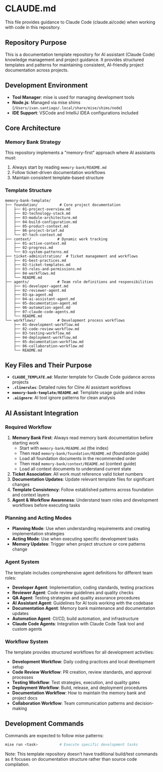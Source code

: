 # CLAUDE.md

This file provides guidance to Claude Code (claude.ai/code) when working with code in this repository.

## Repository Purpose

This is a documentation template repository for AI assistant (Claude Code) knowledge management and project guidance. It provides structured templates and patterns for maintaining consistent, AI-friendly project documentation across projects.

## Development Environment

- **Tool Manager**: mise is used for managing development tools
- **Node.js**: Managed via mise shims (`/Users/ivan.santiago/.local/share/mise/shims/node`)
- **IDE Support**: VSCode and IntelliJ IDEA configurations included

## Core Architecture

### Memory Bank Strategy
This repository implements a "memory-first" approach where AI assistants must:
1. Always start by reading `memory-bank/README.md`
2. Follow ticket-driven documentation workflows
3. Maintain consistent template-based structure

### Template Structure
```
memory-bank-template/
├── foundation/          # Core project documentation
│   ├── 01-project-overview.md
│   ├── 02-technology-stack.md
│   ├── 03-module-architecture.md
│   ├── 04-build-configuration.md
│   ├── 05-product-context.md
│   ├── 06-project-brief.md
│   └── 07-tech-context.md
├── context/            # Dynamic work tracking
│   ├── 01-active-context.md
│   ├── 02-progress.md
│   └── 03-system-patterns.md
├── ticket-administration/  # Ticket management and workflows
│   ├── 01-best-practices.md
│   ├── 02-ticket-templates.md
│   ├── 03-roles-and-permissions.md
│   ├── 04-workflows.md
│   └── README.md
├── agents/             # Team role definitions and responsibilities
│   ├── 01-developer-agent.md
│   ├── 02-reviewer-agent.md
│   ├── 03-qa-agent.md
│   ├── 04-ai-assistant-agent.md
│   ├── 05-documentation-agent.md
│   ├── 06-automation-agent.md
│   ├── 07-claude-code-agents.md
│   └── README.md
└── workflows/          # Development process workflows
    ├── 01-development-workflow.md
    ├── 02-code-review-workflow.md
    ├── 03-testing-workflow.md
    ├── 04-deployment-workflow.md
    ├── 05-documentation-workflow.md
    ├── 06-collaboration-workflow.md
    └── README.md
```

## Key Files and Their Purpose

- **`CLAUDE_TEMPLATE.md`**: Master template for Claude Code guidance across projects
- **`.clinerules`**: Detailed rules for Cline AI assistant workflows
- **`memory-bank-template/README.md`**: Template usage guide and index
- **`.aiignore`**: AI tool ignore patterns for clean analysis

## AI Assistant Integration

### Required Workflow
1. **Memory Bank First**: Always read memory bank documentation before starting work
   - Start with `memory-bank/README.md` (the index)
   - Then read `memory-bank/foundation/README.md` (foundation guide)
   - Load all foundation documents in the recommended order
   - Then read `memory-bank/context/README.md` (context guide)
   - Load all context documents to understand current state
2. **Ticket Association**: All work must reference valid ticket numbers
3. **Documentation Updates**: Update relevant template files for significant changes
4. **Template Consistency**: Follow established patterns across foundation and context layers
5. **Agent & Workflow Awareness**: Understand team roles and development workflows before executing tasks

### Planning and Acting Modes
- **Planning Mode**: Use when understanding requirements and creating implementation strategies
- **Acting Mode**: Use when executing specific development tasks
- **Memory Updates**: Trigger when project structure or core patterns change

### Agent System
The template includes comprehensive agent definitions for different team roles:
- **Developer Agent**: Implementation, coding standards, testing practices
- **Reviewer Agent**: Code review guidelines and quality checks
- **QA Agent**: Testing strategies and quality assurance procedures
- **AI Assistant Agent**: Guidelines for AI tools working with the codebase
- **Documentation Agent**: Memory bank maintenance and documentation updates
- **Automation Agent**: CI/CD, build automation, and infrastructure
- **Claude Code Agents**: Integration with Claude Code Task tool and custom agents

### Workflow System
The template provides structured workflows for all development activities:
- **Development Workflow**: Daily coding practices and local development setup
- **Code Review Workflow**: PR creation, review standards, and approval processes
- **Testing Workflow**: Test strategies, execution, and quality gates
- **Deployment Workflow**: Build, release, and deployment procedures
- **Documentation Workflow**: How to maintain the memory bank and project docs
- **Collaboration Workflow**: Team communication patterns and decision-making

## Development Commands

Commands are expected to follow mise patterns:
```bash
mise run <task>          # Execute specific development tasks
```

Note: This template repository doesn't have traditional build/test commands as it focuses on documentation structure rather than source code compilation.